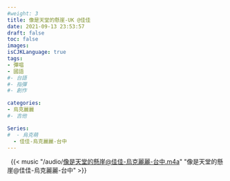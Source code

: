 ```yaml
---
#weight: 3
title: 像是天堂的懸崖-UK @佳佳
date: 2021-09-13 23:53:57
draft: false
toc: false
images:
isCJKLanguage: true
tags:
- 彈唱
- 國語
#- 台語
#- 指彈
#- 創作

categories:
- 烏克麗麗
#- 吉他

Series:
#  - 烏克萌
  - 佳佳-烏克麗麗-台中
---
```





&nbsp;
{{< music "/audio/像是天堂的懸崖@佳佳-烏克麗麗-台中.m4a" "像是天堂的懸崖@佳佳-烏克麗麗-台中" >}}
